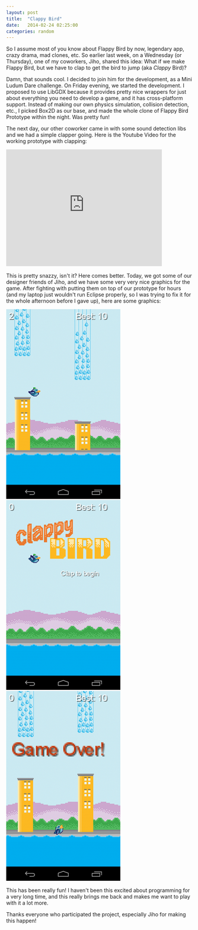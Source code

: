 ```yaml
---
layout: post
title:  "Clappy Bird"
date:   2014-02-24 02:25:00
categories: random
---
```


So I assume most of you know about Flappy Bird by now, legendary app, crazy drama, mad clones, etc.  So earlier last week, on a Wednesday (or Thursday), one of my coworkers, Jiho, shared this idea: What if we make Flappy Bird, but we have to clap to get the bird to jump (aka *Clappy* Bird)?

Damn, that sounds cool. I decided to join him for the development, as a Mini Ludum Dare challenge. On Friday evening, we started the development. I proposed to use LibGDX because it provides pretty nice wrappers for just about everything you need to develop a game, and it has cross-platform support. Instead of making our own physics simulation, collision detection, etc., I picked Box2D as our base, and made the whole clone of Flappy Bird Prototype within the night. Was pretty fun!

The next day, our other coworker came in with some sound detection libs and we had a simple clapper going. Here is the Youtube Video for the working prototype with clapping:

<iframe width="420" height="315" src="http://www.youtube.com/embed/YGxukILh1xQ" frameborder="0" allowfullscreen></iframe>

This is pretty snazzy, isn't it? Here comes better. Today, we got some of our designer friends of Jiho, and we have some very very nice graphics for the game. After fighting with putting them on top of our prototype for hours (and my laptop just wouldn't run Eclipse properly, so I was trying to fix it for the whole afternoon before I gave up), here are some graphics:

![Screenshot 0](/img/clb-screenshot-0.png) ![Screenshot 1](/img/clb-screenshot-1.png) ![Screenshot 2](/img/clb-screenshot-2.png)

This has been really fun! I haven't been this excited about programming for a very long time, and this really brings me back and makes me want to play with it a lot more.

Thanks everyone who participated the project, especially Jiho for making this happen!